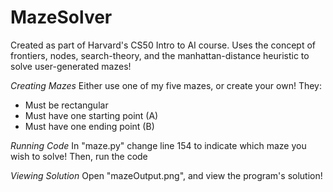 # MazeSolver
Created as part of Harvard's CS50 Intro to AI course. Uses the concept of frontiers, nodes, search-theory, and the manhattan-distance heuristic to solve user-generated mazes!

*Creating Mazes*
Either use one of my five mazes, or create your own! They:
- Must be rectangular
- Must have one starting point (A)
- Must have one ending point (B)

*Running Code*
In "maze.py" change line 154 to indicate which maze you wish to solve! Then, run the code

*Viewing Solution*
Open "mazeOutput.png", and view the program's solution!

